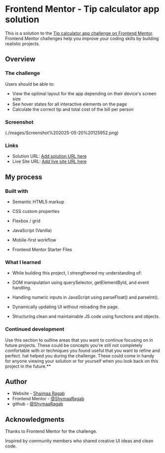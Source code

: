 # Frontend Mentor - Tip calculator app solution

This is a solution to the [Tip calculator app challenge on Frontend Mentor](https://www.frontendmentor.io/challenges/tip-calculator-app-ugJNGbJUX). Frontend Mentor challenges help you improve your coding skills by building realistic projects.

## Overview

### The challenge

Users should be able to:

- View the optimal layout for the app depending on their device's screen size
- See hover states for all interactive elements on the page
- Calculate the correct tip and total cost of the bill per person

### Screenshot

(./images/Screenshot%202025-05-20%20125952.png)

### Links

- Solution URL: [Add solution URL here](https://your-solution-url.com)
- Live Site URL: [Add live site URL here](https://your-live-site-url.com)

## My process

### Built with

- Semantic HTML5 markup

- CSS custom properties

- Flexbox / grid

- JavaScript (Vanilla)

- Mobile-first workflow

- Frontend Mentor Starter Files

### What I learned

- While building this project, I strengthened my understanding of:

- DOM manipulation using querySelector, getElementById, and event handling.

- Handling numeric inputs in JavaScript using parseFloat() and parseInt().

- Dynamically updating UI without reloading the page.

- Structuring clean and maintainable JS code using functions and objects.


### Continued development

Use this section to outline areas that you want to continue focusing on in future projects. These could be concepts you're still not completely comfortable with or techniques you found useful that you want to refine and perfect.
hat helped you during the challenge. These could come in handy for anyone viewing your solution or for yourself when you look back on this project in the future.**

## Author

- Website - [Shaimaa Ragab](https://www.your-site.com)
- Frontend Mentor - [@ShymaaRagab](https://www.frontendmentor.io/profile/ShymaaRagab)
- github - [@ShymaaRagab](https://github.com/ShymaaRagab)


## Acknowledgments

Thanks to Frontend Mentor for the challenge.

Inspired by community members who shared creative UI ideas and clean code.
